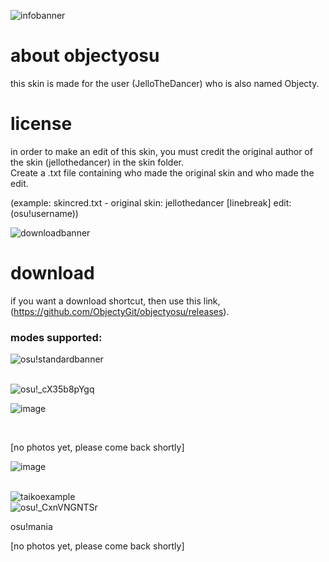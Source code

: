 ![infobanner](https://user-images.githubusercontent.com/69013586/121402375-cd49b780-c927-11eb-9ad8-c1baa0545d50.png)
# about objectyosu
this skin is made for the user (JelloTheDancer) who is also named Objecty.


# license

in order to make an edit of this skin, you must credit the original author of the skin (jellothedancer) in the skin folder.
<br> Create a .txt file containing who made the original skin and who made the edit.

(example: skincred.txt - original skin: jellothedancer [linebreak] edit:(osu!username))



![downloadbanner](https://user-images.githubusercontent.com/69013586/121402523-fcf8bf80-c927-11eb-80f9-768ec65e83f8.png)
# download

if you want a download shortcut, then use this link, (https://github.com/ObjectyGit/objectyosu/releases).


### modes supported:
![osu!standardbanner](https://user-images.githubusercontent.com/69013586/121557122-7b199c80-c9e2-11eb-81d7-7dbac2504684.png)

<br>![osu!_cX35b8pYgq](https://user-images.githubusercontent.com/69013586/121406505-35020180-c92c-11eb-8527-425c9872e7f8.png)

![image](https://user-images.githubusercontent.com/69013586/121557240-9684a780-c9e2-11eb-838f-41ecaebe2c22.png)

<br>

[no photos yet, please come back shortly]

![image](https://user-images.githubusercontent.com/69013586/121557442-c0d66500-c9e2-11eb-982a-470e64c06e7b.png)

<br>![taikoexample](https://user-images.githubusercontent.com/69013586/121405450-12231d80-c92b-11eb-8989-9b0ee2ec1f70.png) <br>![osu!_CxnVNGNTSr](https://user-images.githubusercontent.com/69013586/121405802-76de7800-c92b-11eb-867b-dad2df358822.png)

osu!mania <br>

[no photos yet, please come back shortly]
